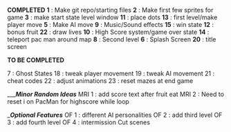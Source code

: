 __________COMPLETED__________
**1** : Make git repo/starting files
**2** : Make first few sprites for game
**3** : make start state level window
**11** : place dots
**13** : first level/make player move
**5** : Make AI move
**9** : Music/Sound effects
**15** : win state
**12** : bonus fruit
**22** : draw lives
**10** : High Score system/game over state
**14** : teleport pac man around map
**8** : Second level
**6** : Splash Screen
**20** : title screen

__________TO BE COMPLETED__________




7 : Ghost States
18 : tweak player movement
19 : tweak AI movement
21 : cheat codes
22 : adjust animations
23 : reset mazes at end game



__________Minor Random Ideas_______
MRI 1 : add score text after fruit eat
MRI 2 : Need to reset i on PacMan for highscore while loop

__________Optional Features_________
OF 1 : different AI personalities
OF 2 : add third level
OF 3 : add fourth level
OF 4 : intermission Cut scenes

